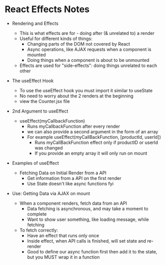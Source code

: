 # React Effects Notes
- Rendering and Effects
    - This is what effects are for - doing after (& unrelated to) a render 
    - Useful for different kinds of things: 
        - Changing parts of the DOM not covered by React
        - Async operations, like AJAX requests when a component is mounted
        - Doing things when a component is about to be unmounted 
    - Effects are used for "side-effects": doing things unrelated to each other 

- The useEffect Hook
    - To use the useEffect hook you must import it similar to useState
    - No need to worry about the 2 renders at the beginning
    - view the Counter.jsx file

- 2nd Argument to useEffect
    - useEffect(myCallbackFunction)
        - Runs myCallbackFunction after every render
        - we can also provide a second argument in the form of an array
        - For example useEffect(myCallBackFunction, [productId, userId])
            - Runs myCallBackFunction effect only if productID or userId was changed
            - If you provide an empty array it will only run on mount

- Examples of useEffect
    - Fetching Data on Initial Render from a API
        - Get information from a API on the first render
        - Use State doesn't like async functions fyi

- Use: Getting Data via AJAX on mount
    - When a component renders, fetch data from an API
        - Data fetching is asynchronous, and may take a moment to complete
        - Want to show user something, like loading message, while fetching 
    - To fetch correctly: 
        - Have an effect that runs only once
        - Inside effect, when API calls is finished, will set state and re-render
        - Good to define our async function first then add it to the state, but you MUST wrap it in a function